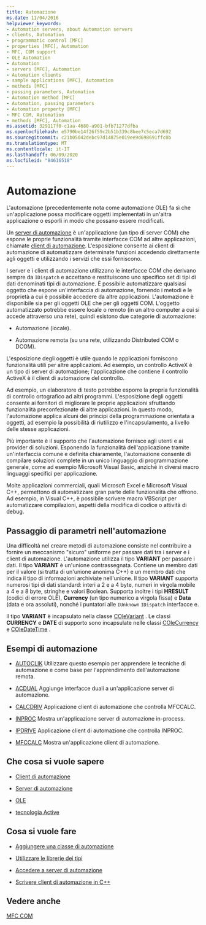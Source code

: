 ```yaml
---
title: Automazione
ms.date: 11/04/2016
helpviewer_keywords:
- Automation servers, about Automation servers
- clients, Automation
- programmatic control [MFC]
- properties [MFC], Automation
- MFC, COM support
- OLE Automation
- Automation
- servers [MFC], Automation
- Automation clients
- sample applications [MFC], Automation
- methods [MFC]
- passing parameters, Automation
- Automation method [MFC]
- Automation, passing parameters
- Automation property [MFC]
- MFC COM, Automation
- methods [MFC], Automation
ms.assetid: 329117f0-c1aa-4680-a901-bfb71277dfba
ms.openlocfilehash: e5790be14f26f59c2b51b339c8bee7c5eca7d692
ms.sourcegitcommit: c21b05042debc97d14875e019ee9d698691ffc0b
ms.translationtype: MT
ms.contentlocale: it-IT
ms.lasthandoff: 06/09/2020
ms.locfileid: "84616518"
---
```

# <a name="automation"></a>Automazione

L'automazione (precedentemente nota come automazione OLE) fa sì che un'applicazione possa modificare oggetti implementati in un'altra applicazione o esporli in modo che possano essere modificati.

Un [server di automazione](automation-servers.md) è un'applicazione (un tipo di server COM) che espone le proprie funzionalità tramite interfacce COM ad altre applicazioni, chiamate [client di automazione](automation-clients.md). L'esposizione consente ai client di automazione di automatizzare determinate funzioni accedendo direttamente agli oggetti e utilizzando i servizi che essi forniscono.

I server e i client di automazione utilizzano le interfacce COM che derivano sempre da `IDispatch` e accettano e restituiscono uno specifico set di tipi di dati denominati tipi di automazione. È possibile automatizzare qualsiasi oggetto che espone un'interfaccia di automazione, fornendo i metodi e le proprietà a cui è possibile accedere da altre applicazioni. L'automazione è disponibile sia per gli oggetti OLE che per gli oggetti COM. L'oggetto automatizzato potrebbe essere locale o remoto (in un altro computer a cui si accede attraverso una rete), quindi esistono due categorie di automazione:

- Automazione (locale).

- Automazione remota (su una rete, utilizzando Distributed COM o DCOM).

L'esposizione degli oggetti è utile quando le applicazioni forniscono funzionalità utili per altre applicazioni. Ad esempio, un controllo ActiveX è un tipo di server di automazione; l'applicazione che contiene il controllo ActiveX è il client di automazione del controllo.

Ad esempio, un elaboratore di testo potrebbe esporre la propria funzionalità di controllo ortografico ad altri programmi. L'esposizione degli oggetti consente ai fornitori di migliorare le proprie applicazioni sfruttando funzionalità preconfezionate di altre applicazioni. In questo modo, l'automazione applica alcuni dei principi della programmazione orientata a oggetti, ad esempio la possibilità di riutilizzo e l'incapsulamento, a livello delle stesse applicazioni.

Più importante è il supporto che l'automazione fornisce agli utenti e ai provider di soluzioni. Esponendo la funzionalità dell'applicazione tramite un'interfaccia comune e definita chiaramente, l'automazione consente di compilare soluzioni complete in un unico linguaggio di programmazione generale, come ad esempio Microsoft Visual Basic, anziché in diversi macro linguaggi specifici per applicazione.

Molte applicazioni commerciali, quali Microsoft Excel e Microsoft Visual C++, permettono di automatizzare gran parte delle funzionalità che offrono. Ad esempio, in Visual C++, è possibile scrivere macro VBScript per automatizzare compilazioni, aspetti della modifica di codice o attività di debug.

## <a name="passing-parameters-in-automation"></a><a name="_core_passing_parameters_in_automation"></a> Passaggio di parametri nell'automazione

Una difficoltà nel creare metodi di automazione consiste nel contribuire a fornire un meccanismo "sicuro" uniforme per passare dati tra i server e i client di automazione. L'automazione utilizza il tipo **VARIANT** per passare i dati. Il tipo **VARIANT** è un'unione contrassegnata. Contiene un membro dati per il valore (si tratta di un'unione anonima C++) e un membro dati che indica il tipo di informazioni archiviate nell'unione. Il tipo **VARIANT** supporta numerosi tipi di dati standard: interi a 2 e a 4 byte, numeri in virgola mobile a 4 e a 8 byte, stringhe e valori Boolean. Supporta inoltre i tipi **HRESULT** (codici di errore OLE), **Currency** (un tipo numerico a virgola fissa) e **Data** (data e ora assoluti), nonché i puntatori alle `IUnknown` `IDispatch` interfacce e.

Il tipo **VARIANT** è incapsulato nella classe [COleVariant](reference/colevariant-class.md) . Le classi **CURRENCY** e **DATE** di supporto sono incapsulate nelle classi [COleCurrency](reference/colecurrency-class.md) e [COleDateTime](../atl-mfc-shared/reference/coledatetime-class.md) .

## <a name="automation-samples"></a>Esempi di automazione

- [AUTOCLIK](../overview/visual-cpp-samples.md) Utilizzare questo esempio per apprendere le tecniche di automazione e come base per l'apprendimento dell'automazione remota.

- [ACDUAL](../overview/visual-cpp-samples.md) Aggiunge interfacce duali a un'applicazione server di automazione.

- [CALCDRIV](../overview/visual-cpp-samples.md) Applicazione client di automazione che controlla MFCCALC.

- [INPROC](../overview/visual-cpp-samples.md) Mostra un'applicazione server di automazione in-process.

- [IPDRIVE](../overview/visual-cpp-samples.md) Applicazione client di automazione che controlla INPROC.

- [MFCCALC](../overview/visual-cpp-samples.md) Mostra un'applicazione client di automazione.

## <a name="what-do-you-want-to-know-more-about"></a>Che cosa si vuole sapere

- [Client di automazione](automation-clients.md)

- [Server di automazione](automation-servers.md)

- [OLE](ole-in-mfc.md)

- [tecnologia Active](mfc-com.md)

## <a name="what-do-you-want-to-do"></a>Cosa si vuole fare

- [Aggiungere una classe di automazione](automation-servers.md)

- [Utilizzare le librerie dei tipi](automation-clients-using-type-libraries.md)

- [Accedere a server di automazione](automation-servers.md)

- [Scrivere client di automazione in C++](automation-clients.md)

## <a name="see-also"></a>Vedere anche

[MFC COM](mfc-com.md)
